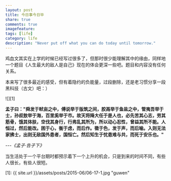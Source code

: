 ```yaml
---
layout: post
title: 今日事今日毕
share: true
comments: true
imagefeature:
tags: [life]
category: life
description: "Never put off what you can do today until tomorrow."
---
```


鸡血文其实在上学的时候已经写过很多了，但那时很少能理解其中的缘由，同样地一个题目《人生最大的敌人是自己》现在的体会更深一些吧。题目和内容没有任何关系。

<!--more-->

本来写了很多最近的感受，但有着隐约的负能量，过段删除，还是老习惯分享一段黑科技（古文）吧：）

![][1]

**孟子曰："舜发于畎亩之中，傅说举于版筑之间，胶鬲举于鱼盐之中，管夷吾举于士，孙叔敖举于海，百里奚举于市。故天将降大任于是人也，必先苦其心志，劳其筋骨，饿其体肤，空伐其身行，行弗乱其所为，所以动心忍性，曾益其所不能。人恒过，然后能改。困于心，衡于虑，而后作。徵于色，发于声，而后喻。入则无法家拂士，出则无敌国外患者，国恒亡。然后知生于忧患难与共，而死于安乐也。"**

*---《孟子·告子下》*

当生活处于一个平台期时都预示着下一个上升的机会，只是到来的时间不同，有些人很长，有些人很短。


[1]: {{ site.url }}/assets/posts/2015-06/06-17-1.jpg "guwen"




